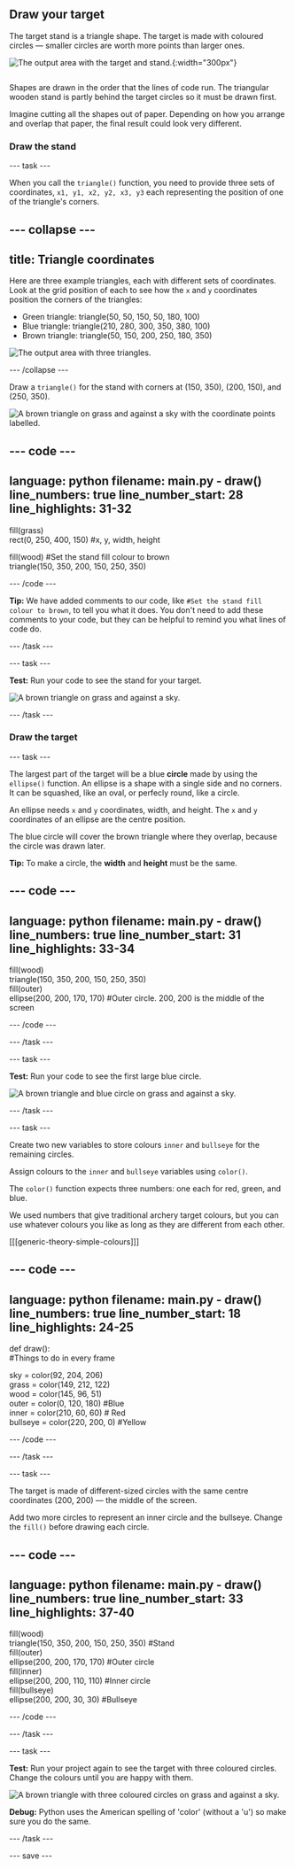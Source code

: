 ## Draw your target
<div style="display: flex; flex-wrap: wrap">
<div style="flex-basis: 200px; flex-grow: 1; margin-right: 15px;">
The target stand is a triangle shape. The target is made with coloured circles — smaller circles are worth more points than larger ones. 
</div>
<div>

![The output area with the target and stand.](images/three-circles.png){:width="300px"}

</div>
</div>

Shapes are drawn in the order that the lines of code run. The triangular wooden stand is partly behind the target circles so it must be drawn first. 

Imagine cutting all the shapes out of paper. Depending on how you arrange and overlap that paper, the final result could look very different.

### Draw the stand

--- task ---

When you call the `triangle()` function, you need to provide three sets of coordinates, `x1, y1, x2, y2, x3, y3` each representing the position of one of the triangle's corners. 

--- collapse ---
---
title: Triangle coordinates
---

  Here are three example triangles, each with different sets of coordinates. Look at the grid position of each to see how the `x` and `y` coordinates position the corners of the triangles:
  + Green triangle: triangle(50, 50, 150, 50, 180, 100)
  + Blue triangle: triangle(210, 280, 300, 350, 380, 100)
  + Brown triangle: triangle(50, 150, 200, 250, 180, 350)
  
  ![The output area with three triangles.](images/triangles-coords.png)

--- /collapse ---

Draw a `triangle()` for the stand with corners at (150, 350), (200, 150), and (250, 350).

![A brown triangle on grass and against a sky with the coordinate points labelled.](images/stand_coords.png)

--- code ---
---
language: python
filename: main.py - draw()
line_numbers: true
line_number_start: 28
line_highlights: 31-32
---

  fill(grass)   
  rect(0, 250, 400, 150) #x, y, width, height
  
  fill(wood) #Set the stand fill colour to brown     
  triangle(150, 350, 200, 150, 250, 350)


--- /code ---

**Tip:** We have added comments to our code, like `#Set the stand fill colour to brown`, to tell you what it does. You don't need to add these comments to your code, but they can be helpful to remind you what lines of code do.

--- /task ---

--- task ---

**Test:** Run your code to see the stand for your target. 

![A brown triangle on grass and against a sky.](images/target-stand.png)

--- /task ---

### Draw the target

--- task ---

The largest part of the target will be a blue **circle** made by using the `ellipse()` function. An ellipse is a shape with a single side and no corners. It can be squashed, like an oval, or perfecly round, like a circle. 

An ellipse needs `x` and `y` coordinates, width, and height. The `x` and `y` coordinates of an ellipse are the centre position. 

The blue circle will cover the brown triangle where they overlap, because the circle was drawn later. 

**Tip:** To make a circle, the **width** and **height** must be the same. 

--- code ---
---
language: python
filename: main.py - draw()
line_numbers: true
line_number_start: 31
line_highlights: 33-34
---

  fill(wood)   
  triangle(150, 350, 200, 150, 250, 350)   
  fill(outer)    
  ellipse(200, 200, 170, 170) #Outer circle. 200, 200 is the middle of the screen
  
--- /code ---

--- /task ---

--- task ---

**Test:** Run your code to see the first large blue circle.

![A brown triangle and blue circle on grass and against a sky.](images/blue-circle.png)

--- /task ---

--- task ---

Create two new variables to store colours `inner` and `bullseye` for the remaining circles. 

Assign colours to the `inner` and `bullseye` variables using `color()`.

The `color()` function expects three numbers: one each for red, green, and blue.

We used numbers that give traditional archery target colours, but you can use whatever colours you like as long as they are different from each other.

[[[generic-theory-simple-colours]]]

--- code ---
---
language: python
filename: main.py - draw()
line_numbers: true
line_number_start: 18
line_highlights: 24-25
---

def draw():   
  #Things to do in every frame
  
  sky = color(92, 204, 206)   
  grass = color(149, 212, 122)   
  wood = color(145, 96, 51)   
  outer = color(0, 120, 180) #Blue    
  inner = color(210, 60, 60) # Red    
  bullseye = color(220, 200, 0) #Yellow    

--- /code ---

--- /task ---

--- task ---

The target is made of different-sized circles with the same centre coordinates (200, 200) — the middle of the screen. 

Add two more circles to represent an inner circle and the bullseye. Change the `fill()` before drawing each circle. 

--- code ---
---
language: python
filename: main.py - draw()
line_numbers: true
line_number_start: 33
line_highlights: 37-40
---

  fill(wood)    
  triangle(150, 350, 200, 150, 250, 350) #Stand    
  fill(outer)   
  ellipse(200, 200, 170, 170) #Outer circle   
  fill(inner)   
  ellipse(200, 200, 110, 110) #Inner circle   
  fill(bullseye)   
  ellipse(200, 200, 30, 30) #Bullseye   
  
--- /code ---

--- /task ---

--- task ---

**Test:** Run your project again to see the target with three coloured circles. Change the colours until you are happy with them.

![A brown triangle with three coloured circles on grass and against a sky.](images/three-circles.png)

**Debug:** Python uses the American spelling of 'color' (without a 'u') so make sure you do the same.

--- /task ---

--- save ---

